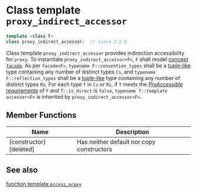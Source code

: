# Class template `proxy_indirect_accessor`

```cpp
template <class F>
class proxy_indirect_accessor;  // since 3.2.0
```

Class template `proxy_indirect_accessor` provides indirection accessibility for `proxy`. To instantiate `proxy_indirect_accessor<F>`, `F` shall model [concept `facade`](facade.md). As per `facade<F>`, `typename F::convention_types` shall be a [tuple-like](https://en.cppreference.com/w/cpp/utility/tuple/tuple-like) type containing any number of distinct types `Cs`, and `typename F::reflection_types` shall be a [tuple-like](https://en.cppreference.com/w/cpp/utility/tuple/tuple-like) type containing any number of distinct types `Rs`. For each type `T` in `Cs` or `Rs`, if `T` meets the [*ProAccessible* requirements](ProAccessible.md) of `F` and `T::is_direct` is `false`, `typename T::template accessor<F>` is inherited by `proxy_indirect_accessor<F>`.

## Member Functions

| Name                    | Description                               |
| ----------------------- | ----------------------------------------- |
| (constructor) [deleted] | Has neither default nor copy constructors |

## See also

[function template `access_proxy`](access_proxy.md)
